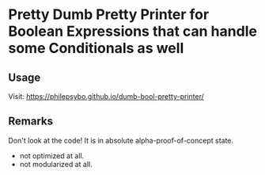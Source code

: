 # Pretty Dumb Pretty Printer for Boolean Expressions that can handle some Conditionals as well

## Usage

Visit: https://philepsybo.github.io/dumb-bool-pretty-printer/

## Remarks

Don't look at the code! It is in absolute alpha-proof-of-concept state.

* not optimized at all.
* not modularized at all.